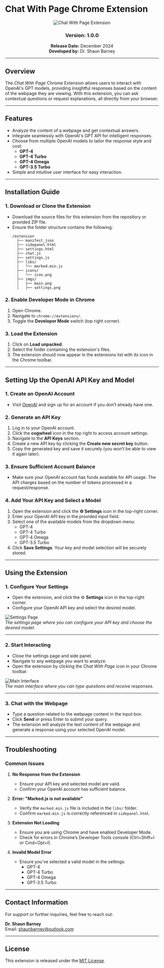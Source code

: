 # Chat With Page Chrome Extension

<div align="center">
  <img src="./imgs/main.png" alt="Chat With Page Extension" style="max-width:100%; height:auto;" />
  <h3>Version: 1.0.0</h3>
  <p>
    <strong>Release Date:</strong> December 2024<br>
    <strong>Developed by:</strong> Dr. Shaun Barney
  </p>
</div>

---

## Overview
The *Chat With Page* Chrome Extension allows users to interact with OpenAI's GPT models, providing insightful responses based on the content of the webpage they are viewing. With this extension, you can ask contextual questions or request explanations, all directly from your browser.

---

## Features
- Analyze the content of a webpage and get contextual answers.
- Integrate seamlessly with OpenAI's GPT API for intelligent responses.
- Choose from multiple OpenAI models to tailor the response style and cost:
  - **GPT-4**
  - **GPT-4 Turbo**
  - **GPT-4 Omega**
  - **GPT-3.5 Turbo**
- Simple and intuitive user interface for easy interaction.

---

## Installation Guide

### 1. **Download or Clone the Extension**
- Download the source files for this extension from the repository or provided ZIP file.
- Ensure the folder structure contains the following:
  ```
  /extension
    ├── manifest.json
    ├── sidepanel.html
    ├── settings.html
    ├── chat.js
    ├── settings.js
    ├── libs/
    │   └── marked.min.js
    ├── icons/
    │   └── icon.png
    ├── imgs/
    │   ├── main.png
    │   ├── settings.png
  ```

### 2. **Enable Developer Mode in Chrome**
1. Open Chrome.
2. Navigate to `chrome://extensions/`.
3. Toggle the **Developer Mode** switch (top right corner).

### 3. **Load the Extension**
1. Click on **Load unpacked**.
2. Select the folder containing the extension's files.
3. The extension should now appear in the extensions list with its icon in the Chrome toolbar.

---

## Setting Up the OpenAI API Key and Model

### 1. **Create an OpenAI Account**
- Visit [OpenAI](https://platform.openai.com/) and sign up for an account if you don’t already have one.

### 2. **Generate an API Key**
1. Log in to your OpenAI account.
2. Click the **cogwheel** icon in the top right to access account settings.
3. Navigate to the **API Keys** section.
4. Create a new API key by clicking the **Create new secret key** button.
5. Copy the generated key and save it securely (you won’t be able to view it again later).

### 3. **Ensure Sufficient Account Balance**
- Make sure your OpenAI account has funds available for API usage. The API charges based on the number of tokens processed in a request/response.

### 4. **Add Your API Key and Select a Model**
1. Open the extension and click the **⚙️ Settings** icon in the top-right corner.
2. Enter your OpenAI API key in the provided input field.
3. Select one of the available models from the dropdown menu:
   - GPT-4
   - GPT-4 Turbo
   - GPT-4 Omega
   - GPT-3.5 Turbo
4. Click **Save Settings**. Your key and model selection will be securely stored.

---

## Using the Extension

### **1. Configure Your Settings**
- Open the extension, and click the ⚙️ **Settings** icon in the top-right corner.  
- Configure your OpenAI API key and select the desired model.

![Settings Page](./imgs/settings.png)  
*The settings page where you can configure your API key and choose the desired model.*

---

### **2. Start Interacting**
- Close the settings page and side panel.
- Navigate to any webpage you want to analyze.
- Open the extension by clicking the *Chat With Page* icon in your Chrome toolbar.

![Main Interface](./imgs/main.png)  
*The main interface where you can type questions and receive responses.*

---

### **3. Chat with the Webpage**
- Type a question related to the webpage content in the input box.  
- Click **Send** or press Enter to submit your query.  
- The extension will analyze the text content of the webpage and generate a response using your selected OpenAI model.

---

## Troubleshooting

### Common Issues
1. **No Response from the Extension**
   - Ensure your API key and selected model are valid.
   - Confirm your OpenAI account has sufficient balance.

2. **Error: "Marked.js is not available"**
   - Verify the `marked.min.js` file is included in the `libs/` folder.
   - Confirm `marked.min.js` is correctly referenced in `sidepanel.html`.

3. **Extension Not Loading**
   - Ensure you are using Chrome and have enabled Developer Mode.
   - Check for errors in Chrome’s Developer Tools console (Ctrl+Shift+I or Cmd+Opt+I).

4. **Invalid Model Error**
   - Ensure you’ve selected a valid model in the settings:
     - GPT-4
     - GPT-4 Turbo
     - GPT-4 Omega
     - GPT-3.5 Turbo

---

## Contact Information

For support or further inquiries, feel free to reach out:

**Dr. Shaun Barney**  
Email: [shaunbarney@outlook.com](mailto:shaunbarney@outlook.com)

---

## License
This extension is released under the [MIT License](./LICENSE).
